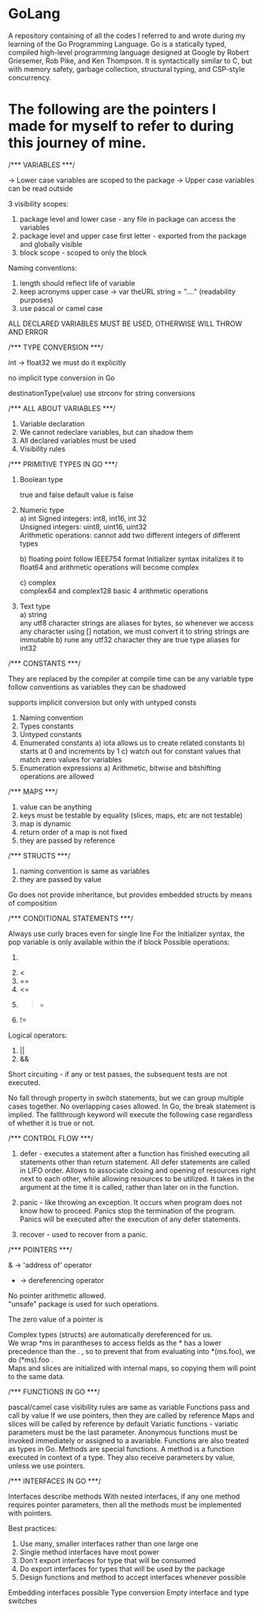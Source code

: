 # GoLang

A repository containing of all the codes I referred to and wrote during my learning of the Go Programming Language. Go is a statically typed, compiled high-level programming language designed at Google by Robert Griesemer, Rob Pike, and Ken Thompson. It is syntactically similar to C, but with memory safety, garbage collection, structural typing, and CSP-style concurrency.   
  
    
    
    
# The following are the pointers I made for myself to refer to during this journey of mine.   

/*** VARIABLES ***/

-> Lower case variables are scoped to the package
-> Upper case variables can be read outside

3 visibility scopes:
1) package level and lower case - any file in package can access the variables
2) package level and upper case first letter - exported from the package and globally visible
3) block scope - scoped to only the block

Naming conventions:
1) length should reflect life of variable
2) keep acronyms upper case -> var theURL string = "...."  (readability purposes)
3) use pascal or camel case

ALL DECLARED VARIABLES MUST BE USED, OTHERWISE WILL THROW AND ERROR

/*** TYPE CONVERSION ***/    

int -> float32 we must do it explicitly

no implicit type conversion in Go

destinationType(value)
use strconv for string conversions


/*** ALL ABOUT VARIABLES ***/     
1) Variable declaration
2) We cannot redeclare variables, but can shadow them
3) All declared variables must be used
4) Visibility rules




/*** PRIMITIVE TYPES IN GO ***/    
1) Boolean type

    true and false
    default value is false

2) Numeric type     
    a) int
        Signed integers: int8, int16, int 32   
        Unsigned integers: uint8, uint16, uint32      
        Arithmetic operations:
            cannot add two different integers of different types 

    b) floating point
        follow IEEE754 format
        Initializer syntax initalizes it to float64 and arithmetic operations will become complex
    
    c) complex  
        complex64 and complex128
        basic 4 arithmetic operations

3) Text type   
    a) string   
        any utf8 character
        strings are aliases for bytes, so whenever we access any character using [] notation, we must convert it to string
        strings are immutable
    b) rune
        any utf32 character
        they are true type aliases for int32




/*** CONSTANTS ***/    

They are replaced by the compiler at compile time
can be any variable type
follow conventions as variables
they can be shadowed

supports implicit conversion but only with untyped consts

1) Naming convention
2) Types constants
3) Untyped constants
4) Enumerated constants
    a) iota allows us to create related constants
    b) starts at 0 and increments by 1
    c) watch out for constant values that match zero values for variables
5) Enumeration expressions
    a) Arithmetic, bitwise and bitshifting operations are allowed


/*** MAPS ***/     
1) value can be anything   
2) keys must be testable by equality (slices, maps, etc are not testable)   
3) map is dynamic   
4) return order of a map is not fixed    
5) they are passed by reference  

/*** STRUCTS ***/   
1) naming convention is same as variables   
2) they are passed by value   

Go does not provide inheritance, but provides embedded structs by means of composition


/*** CONDITIONAL STATEMENTS ***/      

Always use curly braces even for single line
For the Initializer syntax, the pop variable is only available within the if block
Possible operations:    
 1) >   
 2) <   
 3) ==    
 4) <=    
 5) >=    
 6) !=     

Logical operators:
 1) ||    
 2) &&    


Short circuiting - if any or test passes, the subsequent tests are not executed.


No fall through property in switch statements, but we can group multiple cases together. No overlapping cases allowed. In Go, the break statement is implied.
The fallthrough keyword will execute the following case regardless of whether it is true or not.



/*** CONTROL FLOW ***/

1) defer - executes a statement after a function has finished executing all statements other than return statement. All defer statements are called in LIFO order. Allows to associate closing and opening of resources right next to each other, while allowing resources to be utilized. It takes in the argument at the time it is called, rather than later on in the function.

2) panic - like throwing an exception. It occurs when program does not know how to proceed. Panics stop the termination of the program. Panics will be executed after the execution of any defer statements. 

3) recover - used to recover from a panic.


/*** POINTERS ***/   

& -> 'address of' operator   
* -> dereferencing operator   

No pointer arithmetic allowed.   
"unsafe" package is used for such operations.   

The zero value of a pointer is <nil>   

Complex types (structs) are automatically dereferenced for us.   
We wrap *ms in parantheses to access fields as the * has a lower precedence than the . , so to prevent that from evaluating into *(ms.foo), we do (*ms).foo .   
Maps and slices are initialized with internal maps, so copying them will point to the same data.   


/*** FUNCTIONS IN GO ***/   

pascal/camel case
visibility rules are same as variable
Functions pass and call by value
If we use pointers, then they are called by reference
Maps and slices will be called by reference by default
Variatic functions - variatic parameters must be the last parameter.
Anonymous functions must be invoked immediately or assigned to a avariable. 
Functions are also treated as types in Go.
Methods are special functions. A method is a function executed in context of a type. They also receive parameters by value, unless we use pointers.


/*** INTERFACES IN GO ***/

Interfaces describe methods
With nested interfaces, if any one method requires pointer parameters, then all the methods must be implemented with pointers.

Best practices:
1) Use many, smaller interfaces rather than one large one
2) Single method interfaces have most power
3) Don't export interfaces for type that will be consumed
4) Do export interfaces for types that will be used by the package
5) Design functions and method to accept interfaces whenever possible

Embedding interfaces possible
Type conversion
Empty interface and type switches

